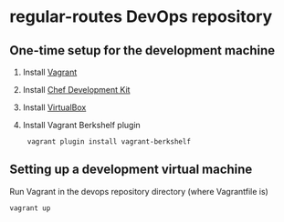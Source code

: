 regular-routes DevOps repository
================================

One-time setup for the development machine
------------------------------------------

1. Install [Vagrant](https://www.vagrantup.com/downloads.html)

2. Install [Chef Development Kit](https://downloads.getchef.com/chef-dk/)

3. Install [VirtualBox](https://www.virtualbox.org/wiki/Downloads)

4. Install Vagrant Berkshelf plugin

        vagrant plugin install vagrant-berkshelf

Setting up a development virtual machine
----------------------------------------

Run Vagrant in the devops repository directory (where Vagrantfile is)

    vagrant up
